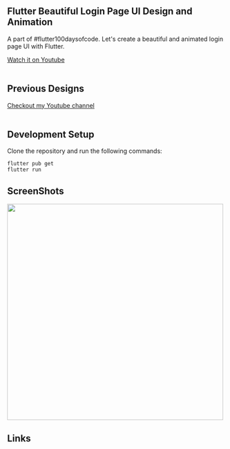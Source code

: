 ## Flutter Beautiful Login Page UI Design and Animation

A part of #flutter100daysofcode. Let's create a beautiful and animated login page UI with Flutter.

[Watch it on Youtube](https://youtu.be/NHAIiAmxTAU)
<br><br>
## Previous Designs
[Checkout my Youtube channel](https://youtube.com/afgprogrammer)
<br><br>
## Development Setup
Clone the repository and run the following commands:
```
flutter pub get
flutter run
```

## ScreenShots

<img src="assets/screenshot/one.png" height="500em" />

## Links


